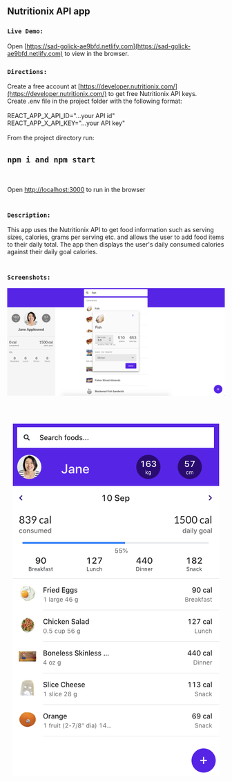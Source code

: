 ## Nutritionix API app
### `Live Demo:`
Open [https://sad-golick-ae9bfd.netlify.com](https://sad-golick-ae9bfd.netlify.com) to view in the browser.
<br>

### `Directions:`

Create a free account at [https://developer.nutritionix.com/](https://developer.nutritionix.com/) to get free Nutritionix API keys.
<br>
Create .env file in the project folder with the following format:
<br>
<br>
REACT_APP_X_API_ID="...your API id"
<br>
REACT_APP_X_API_KEY="...your API key"
<br>
<br>
From the project directory run:
<br>
## `npm i and npm start`
<br>

Open [http://localhost:3000](http://localhost:3000) to run in the browser
<br>
<br>


### `Description:`
This app uses the Nutritionix API to get food information such as serving sizes, calories, grams per serving etc. and allows the user to add food items to their daily total. The app then displays the user's daily consumed calories against their daily goal calories.
<br>
<br>

### `Screenshots:`
![picture](./src/screenshots/desktop.png)

<br>
<br>

<p align="center">
  <img src="./src/screenshots/mobile.png" />
</p>